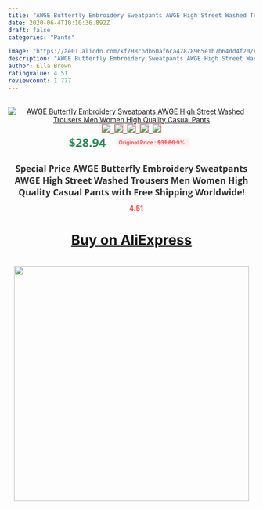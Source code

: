 ```yaml
---
title: "AWGE Butterfly Embroidery Sweatpants AWGE High Street Washed Trousers Men Women High Quality  Casual Pants"
date: 2020-06-4T10:10:36.892Z
draft: false
categories: "Pants"

image: "https://ae01.alicdn.com/kf/H8cbdb60af6ca42878965e1b7b64dd4f20/AWGE-Butterfly-Embroidery-Sweatpants-AWGE-High-Street-Washed-Trousers-Men-Women-High-Quality-Casual-Pants.jpg"
description: "AWGE Butterfly Embroidery Sweatpants AWGE High Street Washed Trousers Men Women High Quality  Casual Pants"
author: Ella Brown
ratingvalue: 4.51
reviewcount: 1.777
---
```

<br>
<div style="text-align: center;">
<a href="https://s.click.aliexpress.com/e/_9gh64z" target="_blank" rel="nofollow noopener noreferrer"><img alt="AWGE Butterfly Embroidery Sweatpants AWGE High Street Washed Trousers Men Women High Quality  Casual Pants" class="magnifier-image" src="https://ae01.alicdn.com/kf/H8cbdb60af6ca42878965e1b7b64dd4f20/AWGE-Butterfly-Embroidery-Sweatpants-AWGE-High-Street-Washed-Trousers-Men-Women-High-Quality-Casual-Pants.jpg_640x640.jpg">
<br>
<img style="border:1px solid salmon" src="https://ae01.alicdn.com/kf/H8cbdb60af6ca42878965e1b7b64dd4f20/AWGE-Butterfly-Embroidery-Sweatpants-AWGE-High-Street-Washed-Trousers-Men-Women-High-Quality-Casual-Pants.jpg_120x120.jpg">&nbsp;&nbsp;<img style="border:1px solid salmon" src="https://ae01.alicdn.com/kf/H6b999346a30948e88d07ee0fdfc86059f/AWGE-Butterfly-Embroidery-Sweatpants-AWGE-High-Street-Washed-Trousers-Men-Women-High-Quality-Casual-Pants.jpg_120x120.jpg">&nbsp;&nbsp;<img style="border:1px solid salmon" src="https://ae01.alicdn.com/kf/H0c86adc9e50b4305b0491326e5ecc167H/AWGE-Butterfly-Embroidery-Sweatpants-AWGE-High-Street-Washed-Trousers-Men-Women-High-Quality-Casual-Pants.jpg_120x120.jpg">&nbsp;&nbsp;<img style="border:1px solid salmon" src="_120x120.jpg">&nbsp;&nbsp;<img style="border:1px solid salmon" src="https://ae01.alicdn.com/kf/Haa211ad780234e98b0a50414a4833f61y/AWGE-Butterfly-Embroidery-Sweatpants-AWGE-High-Street-Washed-Trousers-Men-Women-High-Quality-Casual-Pants.jpg_120x120.jpg"></a></div><br0>
<div style="text-align: center;"><span style="background-color: white; border: 0px; box-sizing: border-box; color: seagreen; display: inline-block; font-family: &quot;open sans&quot; , &quot;arial&quot; , &quot;helvetica&quot; , sans-serif , &quot;heiti&quot;; font-size: 24px; font-stretch: inherit; font-weight: 700; line-height: inherit; margin: 0px 10px 0px 0px; padding: 0px; vertical-align: middle;">$28.94 </span>
<span style="background: rgb(255 , 241 , 241); border-radius: 3px; border: 0px; box-sizing: border-box; color: #ff4747; display: inline-block; font-family: inherit; font-size: 12px; font-stretch: inherit; font-style: inherit; font-variant: inherit; font-weight: 600; line-height: inherit; margin: 0px; padding: 2px 5px; transform: scale(0.9); vertical-align: middle;">Original Price : <b style="text-decoration: line-through;">$31.80 </b> 9%&nbsp;&nbsp;</span></div>
<h1 style="color: #333333; display: inline-block; font-family: &quot;open sans&quot; , &quot;arial&quot; , &quot;helvetica&quot; , sans-serif , &quot;heiti&quot;; font-size: 18px; font-stretch: inherit; font-weight: 700; text-align: center;">Special Price AWGE Butterfly Embroidery Sweatpants AWGE High Street Washed Trousers Men Women High Quality  Casual Pants with Free Shipping Worldwide!</h1>
<div style="color: #ff4747; text-align: center;">
<img src="https://4.bp.blogspot.com/-M0ZcTcb-5uY/XleCXlxnR4I/AAAAAAAAAEc/OrjgMkXV1oMQFaCRZj5HQwOCBcu3w1FegCPcBGAYYCw/s1600/star.png" style="height: 15px;">&nbsp;<b>4.51</b></div>
<div class="button_cont" align="center"><a class="buynow_a" href="https://s.click.aliexpress.com/e/_9gh64z" target="_blank" rel="nofollow noopener noreferrer"><H1>Buy on AliExpress</H1></a></div><br>
<div class="separator" style="clear: both; text-align: center;">
<img src="https://lh3.googleusercontent.com/-pTy5HemUv9M/XlePHvY0dAI/AAAAAAAAAE4/0nX5iRUoIWY8eMW9Dpxeirr157OZliDIgCLcBGAsYHQ/s1600/badge.gif" width="480">
</div>
